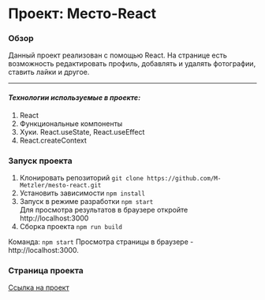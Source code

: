 # Проект: Место-React

### Обзор

Данный проект реализован с помощью React.
На странице есть возможность редактировать профиль, добавлять и удалять фотографии, ставить лайки и другое.

---

#### **_Технологии используемые в проекте:_**

1. React
2. Функциональные компоненты
3. Хуки. React.useState, React.useEffect
4. React.createContext

### Запуск проекта
1. Клонировать репозиторий ``` git clone https://github.com/M-Metzler/mesto-react.git ```
2. Установить зависимости ``` npm install ```
3. Запуск в режиме разработки ``` npm start ```  
Для просмотра результатов в браузере откройте http://localhost:3000
5. Сборка проекта ``` npm run build ```

Команда: `npm start` 
Просмотра страницы в браузере -  http://localhost:3000.

### Страница проекта

[Ссылка на проект](https://m-metzler.github.io/mesto-react/)
